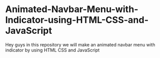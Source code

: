 # Animated-Navbar-Menu-with-Indicator-using-HTML-CSS-and-JavaScript
Hey guys in this repository we will make an animated navbar menu with indicator by using HTML CSS and JavaScript
